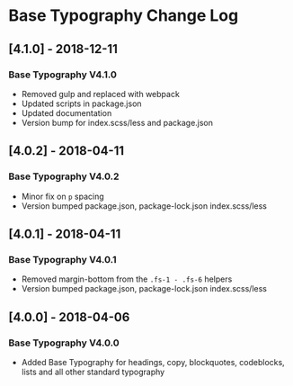 # Base Typography Change Log

## [4.1.0] - 2018-12-11
### Base Typography V4.1.0
- Removed gulp and replaced with webpack
- Updated scripts in package.json
- Updated documentation
- Version bump for index.scss/less and package.json

## [4.0.2] - 2018-04-11
### Base Typography V4.0.2
- Minor fix on `p` spacing
- Version bumped package.json, package-lock.json index.scss/less

## [4.0.1] - 2018-04-11
### Base Typography V4.0.1
- Removed margin-bottom from the `.fs-1 - .fs-6` helpers
- Version bumped package.json, package-lock.json index.scss/less

## [4.0.0] - 2018-04-06
### Base Typography V4.0.0
- Added Base Typography for headings, copy, blockquotes, codeblocks, lists and all other standard typography
